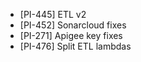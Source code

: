 - [PI-445] ETL v2
- [PI-452] Sonarcloud fixes
- [PI-271] Apigee key fixes
- [PI-476] Split ETL lambdas
